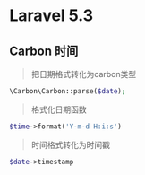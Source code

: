 # Laravel 5.3
##  Carbon 时间
> 把日期格式转化为carbon类型
```php
\Carbon\Carbon::parse($date);
```
> 格式化日期函数
```php
$time->format('Y-m-d H:i:s')
```
> 时间格式转化为时间戳
```php
$date->timestamp
```


















